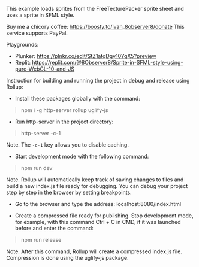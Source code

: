 This example loads sprites from the FreeTexturePacker sprite sheet and uses a sprite in SFML style.

Buy me a chicory coffee: https://boosty.to/ivan_8observer8/donate This service supports PayPal.

Playgrounds:

- Plunker: https://plnkr.co/edit/StZ1atqDgy10YqX5?preview
- Replit: https://replit.com/@8Observer8/Sprite-in-SFML-style-using-pure-WebGL-10-and-JS

Instruction for building and running the project in debug and release using Rollup:

- Install these packages globally with the command:

> npm i -g http-server rollup uglify-js

- Run http-server in the project directory:

> http-server -c-1

Note. The `-c-1` key allows you to disable caching.

- Start development mode with the following command:

> npm run dev

Note. Rollup will automatically keep track of saving changes to files and build a new index.js file ready for debugging. You can debug your project step by step in the browser by setting breakpoints.

- Go to the browser and type the address: localhost:8080/index.html

- Create a compressed file ready for publishing. Stop development mode, for example, with this command Ctrl + C in CMD, if it was launched before and enter the command:

> npm run release

Note. After this command, Rollup will create a compressed index.js file. Compression is done using the uglify-js package.
